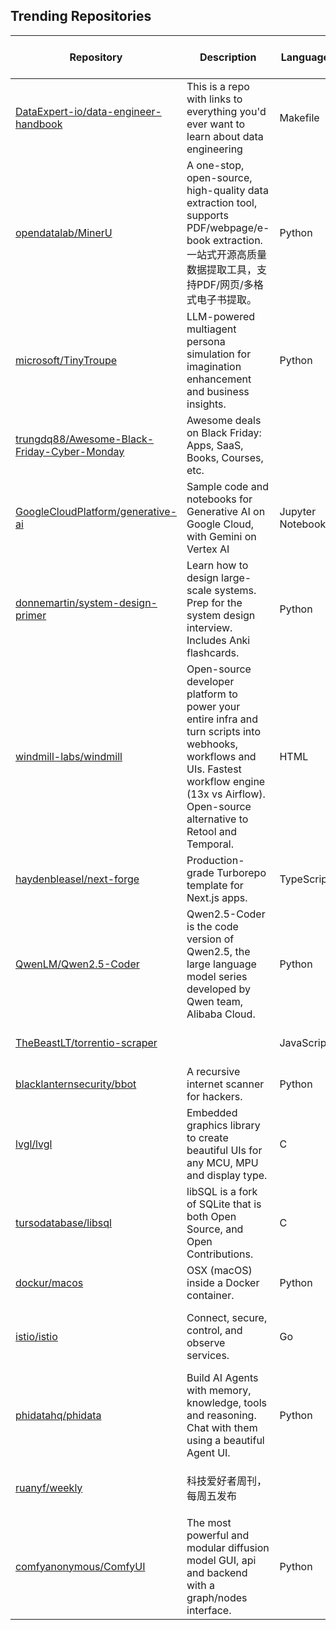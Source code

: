 ## Trending Repositories

| Repository | Description | Language | Stars | Forks | Built By | Current Period Stars |
|------------|-------------|----------|-------|-------|----------|---------------------|
| [DataExpert-io/data-engineer-handbook](https://github.com/DataExpert-io/data-engineer-handbook) | This is a repo with links to everything you'd ever want to learn about data engineering | Makefile | 14115 | 2169 | [EcZachly](https://github.com/EcZachly), [liyin2015](https://github.com/liyin2015), [Adesoji1](https://github.com/Adesoji1), [evil-in](https://github.com/evil-in), [sspaeti](https://github.com/sspaeti) | 985 |
| [opendatalab/MinerU](https://github.com/opendatalab/MinerU) | A one-stop, open-source, high-quality data extraction tool, supports PDF/webpage/e-book extraction.一站式开源高质量数据提取工具，支持PDF/网页/多格式电子书提取。 | Python | 16840 | 1220 | [myhloli](https://github.com/myhloli), [dt-yy](https://github.com/dt-yy), [Focusshang](https://github.com/Focusshang), [drunkpig](https://github.com/drunkpig), [papayalove](https://github.com/papayalove) | 1091 |
| [microsoft/TinyTroupe](https://github.com/microsoft/TinyTroupe) | LLM-powered multiagent persona simulation for imagination enhancement and business insights. | Python | 3146 | 182 | [paulosalem](https://github.com/paulosalem), [microsoftopensource](https://github.com/microsoftopensource) | 411 |
| [trungdq88/Awesome-Black-Friday-Cyber-Monday](https://github.com/trungdq88/Awesome-Black-Friday-Cyber-Monday) | Awesome deals on Black Friday: Apps, SaaS, Books, Courses, etc. |  | 4536 | 907 | [gh-readonly-tdinh-me](https://github.com/gh-readonly-tdinh-me), [trungdq88](https://github.com/trungdq88), [dqhieu](https://github.com/dqhieu), [pradeepb28](https://github.com/pradeepb28), [andrianvaleanu](https://github.com/andrianvaleanu) | 56 |
| [GoogleCloudPlatform/generative-ai](https://github.com/GoogleCloudPlatform/generative-ai) | Sample code and notebooks for Generative AI on Google Cloud, with Gemini on Vertex AI | Jupyter Notebook | 7698 | 2193 | [holtskinner](https://github.com/holtskinner), [renovate-bot](https://github.com/renovate-bot), [polong-lin](https://github.com/polong-lin), [koverholt](https://github.com/koverholt) | 112 |
| [donnemartin/system-design-primer](https://github.com/donnemartin/system-design-primer) | Learn how to design large-scale systems. Prep for the system design interview. Includes Anki flashcards. | Python | 275940 | 46330 | [donnemartin](https://github.com/donnemartin), [cclauss](https://github.com/cclauss), [satob](https://github.com/satob), [fluency03](https://github.com/fluency03), [linhe0x0](https://github.com/linhe0x0) | 237 |
| [windmill-labs/windmill](https://github.com/windmill-labs/windmill) | Open-source developer platform to power your entire infra and turn scripts into webhooks, workflows and UIs. Fastest workflow engine (13x vs Airflow). Open-source alternative to Retool and Temporal. | HTML | 10729 | 517 | [rubenfiszel](https://github.com/rubenfiszel), [fatonramadani](https://github.com/fatonramadani), [HugoCasa](https://github.com/HugoCasa), [gbouv](https://github.com/gbouv) | 150 |
| [haydenbleasel/next-forge](https://github.com/haydenbleasel/next-forge) | Production-grade Turborepo template for Next.js apps. | TypeScript | 3594 | 283 | [haydenbleasel](https://github.com/haydenbleasel), [davidmytton](https://github.com/davidmytton), [anthonyshew](https://github.com/anthonyshew), [fmerian](https://github.com/fmerian) | 160 |
| [QwenLM/Qwen2.5-Coder](https://github.com/QwenLM/Qwen2.5-Coder) | Qwen2.5-Coder is the code version of Qwen2.5, the large language model series developed by Qwen team, Alibaba Cloud. | Python | 2518 | 161 | [huybery](https://github.com/huybery), [CSJianYang](https://github.com/CSJianYang), [cyente](https://github.com/cyente), [JustinLin610](https://github.com/JustinLin610), [Yangjiaxi](https://github.com/Yangjiaxi) | 181 |
| [TheBeastLT/torrentio-scraper](https://github.com/TheBeastLT/torrentio-scraper) |  | JavaScript | 798 | 101 | [TheBeastLT](https://github.com/TheBeastLT), [mrcanelas](https://github.com/mrcanelas), [mplewis](https://github.com/mplewis), [edde746](https://github.com/edde746) | 263 |
| [blacklanternsecurity/bbot](https://github.com/blacklanternsecurity/bbot) | A recursive internet scanner for hackers. | Python | 5518 | 458 | [TheTechromancer](https://github.com/TheTechromancer), [liquidsec](https://github.com/liquidsec), [domwhewell-sage](https://github.com/domwhewell-sage) | 268 |
| [lvgl/lvgl](https://github.com/lvgl/lvgl) | Embedded graphics library to create beautiful UIs for any MCU, MPU and display type. | C | 16822 | 3269 | [kisvegabor](https://github.com/kisvegabor), [embeddedt](https://github.com/embeddedt), [FASTSHIFT](https://github.com/FASTSHIFT), [XuNeo](https://github.com/XuNeo) | 17 |
| [tursodatabase/libsql](https://github.com/tursodatabase/libsql) | libSQL is a fork of SQLite that is both Open Source, and Open Contributions. | C | 11252 | 286 | [MarinPostma](https://github.com/MarinPostma), [psarna](https://github.com/psarna), [LucioFranco](https://github.com/LucioFranco), [penberg](https://github.com/penberg) | 293 |
| [dockur/macos](https://github.com/dockur/macos) | OSX (macOS) inside a Docker container. | Python | 8061 | 276 | [kroese](https://github.com/kroese), [seitenca](https://github.com/seitenca), [hellodword](https://github.com/hellodword), [zimmski](https://github.com/zimmski) | 511 |
| [istio/istio](https://github.com/istio/istio) | Connect, secure, control, and observe services. | Go | 36038 | 7778 | [howardjohn](https://github.com/howardjohn), [istio-testing](https://github.com/istio-testing), [hzxuzhonghu](https://github.com/hzxuzhonghu), [ramaraochavali](https://github.com/ramaraochavali), [kyessenov](https://github.com/kyessenov) | 14 |
| [phidatahq/phidata](https://github.com/phidatahq/phidata) | Build AI Agents with memory, knowledge, tools and reasoning. Chat with them using a beautiful Agent UI. | Python | 15287 | 2113 | [ashpreetbedi](https://github.com/ashpreetbedi), [ysolanky](https://github.com/ysolanky), [jacobweiss2305](https://github.com/jacobweiss2305), [manthanguptaa](https://github.com/manthanguptaa), [Ayush0054](https://github.com/Ayush0054) | 53 |
| [ruanyf/weekly](https://github.com/ruanyf/weekly) | 科技爱好者周刊，每周五发布 |  | 47757 | 2876 | [ruanyf](https://github.com/ruanyf), [fanofxiaofeng](https://github.com/fanofxiaofeng), [luhuadong](https://github.com/luhuadong), [eltsai](https://github.com/eltsai), [keepwow](https://github.com/keepwow) | 21 |
| [comfyanonymous/ComfyUI](https://github.com/comfyanonymous/ComfyUI) | The most powerful and modular diffusion model GUI, api and backend with a graph/nodes interface. | Python | 56766 | 6011 | [comfyanonymous](https://github.com/comfyanonymous), [pythongosssss](https://github.com/pythongosssss), [huchenlei](https://github.com/huchenlei), [ltdrdata](https://github.com/ltdrdata), [EllangoK](https://github.com/EllangoK) | 94 |
